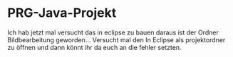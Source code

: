 # PRG-Java-Projekt


Ich hab jetzt mal versucht das in eclipse zu bauen daraus ist der Ordner Bildbearbeitung geworden... Versucht mal den In Eclipse als projektordner zu öffnen und dann könnt ihr da euch an die fehler setzten. 
